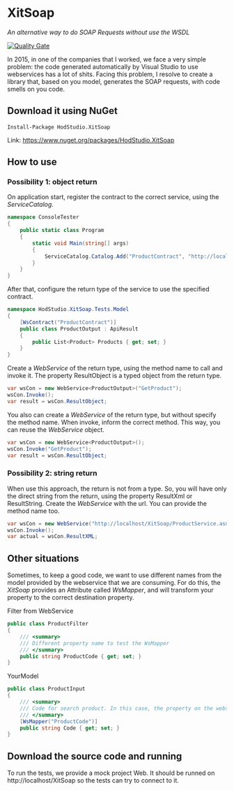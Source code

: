 # XitSoap
_An alternative way to do SOAP Requests without use the WSDL_

[![Quality Gate](https://sonarqube.com/api/badges/gate?key=hodstudio.xitsoap)](https://sonarqube.com/dashboard?id=hodstudio.xitsoap)

In 2015, in one of the companies that I worked, we face a very simple problem: the code generated automatically by Visual Studio to use webservices has a lot of shits. Facing this problem, I resolve to create a library that, based on you model, generates the SOAP requests, with code smells on you code.

## Download it using NuGet

```
Install-Package HodStudio.XitSoap
```

Link: https://www.nuget.org/packages/HodStudio.XitSoap

## How to use

### Possibility 1: object return

On application start, register the contract to the correct service, using the _ServiceCatalog_.
```cs
namespace ConsoleTester
{
    public static class Program
    {
        static void Main(string[] args)
        {
            ServiceCatalog.Catalog.Add("ProductContract", "http://localhost/XitSoap/ProductService.asmx");
        }
    }
}
```

After that, configure the return type of the service to use the specified contract.
```cs
namespace HodStudio.XitSoap.Tests.Model
{
    [WsContract("ProductContract")]
    public class ProductOutput : ApiResult
    {
        public List<Product> Products { get; set; }
    }
}
```

Create a _WebService_ of the return type, using the method name to call and invoke it. The property ResultObject is a typed object from the return type.
```cs
var wsCon = new WebService<ProductOutput>("GetProduct");
wsCon.Invoke();
var result = wsCon.ResultObject;
```

You also can create a _WebService_ of the return type, but without specify the method name. When invoke, inform the correct method. This way, you can reuse the _WebService_ object.
```cs
var wsCon = new WebService<ProductOutput>();
wsCon.Invoke("GetProduct");
var result = wsCon.ResultObject;
```

### Possibility 2: string return

When use this approach, the return is not from a type. So, you will have only the direct string from the return, using the property ResultXml or ResultString.
Create the _WebService_ with the url. You can provide the method name too.
```cs
var wsCon = new WebService("http://localhost/XitSoap/ProductService.asmx", "GetProduct");
wsCon.Invoke();
var actual = wsCon.ResultXML;
````

## Other situations

Sometimes, to keep a good code, we want to use different names from the model provided by the webservice that we are consuming. For do this, the _XitSoap_ provides an Attribute called _WsMapper_, and will transform your property to the correct destination property.

Filter from WebService
```cs
public class ProductFilter
{
    /// <summary>
    /// Different property name to test the WsMapper
    /// </summary>
    public string ProductCode { get; set; }
}
```

YourModel
```cs
public class ProductInput
{
    /// <summary>
    /// Code for search product. In this case, the property on the webservice has a different name from the model.
    /// </summary>
    [WsMapper("ProductCode")]
    public string Code { get; set; }
}
```

## Download the source code and running

To run the tests, we provide a mock project Web. It should be runned on http://localhost/XitSoap so the tests can try to connect to it.
